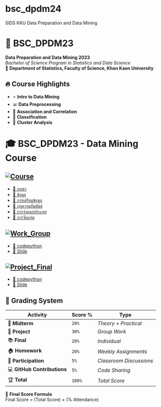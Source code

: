 # bsc_dpdm24
SIDS KKU Data Preparation and Data Mining

# 📌 BSC_DPDM23  
**Data Preparation and Data Mining 2023**  
*Bachelor of Science Program in Statistics and Data Science*  
📍 **Department of Statistics, Faculty of Science, Khon Kaen University**


## 🔥 Course Highlights
- ⭐ **Intro to Data Mining**   
- 📊 **Data Preprocessing**
- 🔗 **Association and Correlation**
- 📂 **Classification**
- 🤖 **Cluster Analysis**
  

# 🎓 BSC_DPDM23 - Data Mining Course  
## [![Course](https://img.shields.io/badge/Course-Data%20Mining-blue)]()

- [📄 บทนำ](https://github.com/Pornwalaifoxall/bsc_dpdm24/blob/main/01Intro.pdf)
- [📄 ข้อมูล](https://github.com/Pornwalaifoxall/bsc_dpdm24/blob/main/02Data.pdf)
- [📄 การเตรียมข้อมูล](https://github.com/Pornwalaifoxall/bsc_dpdm24/blob/main/03Preprocessing.pdf)
- [📄 กฎความสัมพันธ์](https://github.com/Pornwalaifoxall/bsc_dpdm24/blob/main/06FPBasic.pdf)
- [📄 การจำแนกประเภท](https://github.com/Pornwalaifoxall/bsc_dpdm24/blob/main/08ClassBasic.pdf)
- [📄 การจัดกลุ่ม](https://github.com/Pornwalaifoxall/bsc_dpdm24/blob/main/10ClusBasic.pdf)

## [![Work_Group](https://img.shields.io/badge/Work_Group-Ongoing-green)]()

- [📂 codepython](https://github.com/Pornwalaifoxall/bsc_dpdm24/blob/main/HW3group.ipynb)
- [📂 Slide](https://github.com/Pornwalaifoxall/bsc_dpdm24/blob/main/HW3.pdf)

## [![Project_Final](https://img.shields.io/badge/Project_Final-Python-orange)]()

- [🐍 codepython](https://github.com/Pornwalaifoxall/bsc_dpdm24/blob/main/Project_Thyriod_.ipynb)
- [🐍 Slide](https://github.com/Pornwalaifoxall/bsc_dpdm24/blob/main/project%20thyroid%20cancer.pdf)

## 📌 **Grading System**
| Activity        | Score %  | Type  |
|----------------|---------|------|
| 📝 **Midterm** | `20%` | *Theory + Practical* |
| 🎯 **Project** | `30%` | *Group Work* |
| 📚 **Final** | `20%` | *Individual* |
| 🏠 **Homework** | `20%` | *Weekly Assignments* |
| 📢 **Participation** | `5%` | *Classroom Discussions* |
| 💻 **GitHub Contributions** | `5%` | *Code Sharing* |
| 🏆 **Total** | `100%` | *Total Score* |
🚀 **Final Score Formula**  
Final Score = (Total Score) × (% Attendance)

